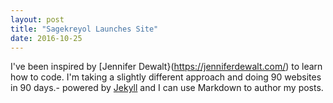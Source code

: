 ```yaml
---
layout: post
title: "Sagekreyol Launches Site"
date: 2016-10-25
---
```


I've been inspired by [Jennifer Dewalt}(https://jenniferdewalt.com/) to learn how to code.  I'm taking a slightly different approach and doing 90 websites in 90 days.- powered by [Jekyll](http://jekyllrb.com) and I can use Markdown to author my posts. 
